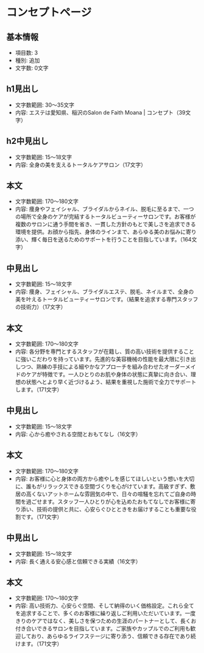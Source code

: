 # コンセプトページ

## 基本情報
- 項目数: 3
- 種別: 追加
- 文字数: 0文字

## h1見出し
- 文字数範囲: 30～35文字
- 内容: エステは愛知県、稲沢のSalon de Faith Moana | コンセプト（39文字）

## h2中見出し
- 文字数範囲: 15～18文字
- 内容: 全身の美を支えるトータルケアサロン（17文字）

## 本文
- 文字数範囲: 170～180文字
- 内容: 痩身やフェイシャル、ブライダルからネイル、脱毛に至るまで、一つの場所で全身のケアが完結するトータルビューティーサロンです。お客様が複数のサロンに通う手間を省き、一貫した方針のもとで美しさを追求できる環境を提供。お顔から指先、身体のラインまで、あらゆる美のお悩みに寄り添い、輝く毎日を送るためのサポートを行うことを目指しています。（164文字）

## 中見出し
- 文字数範囲: 15～18文字
- 内容: 痩身、フェイシャル、ブライダルエステ、脱毛、ネイルまで、全身の美を叶えるトータルビューティーサロンです。（結果を追求する専門スタッフの技術力）（17文字）

## 本文
- 文字数範囲: 170～180文字
- 内容: 各分野を専門とするスタッフが在籍し、質の高い技術を提供することに強いこだわりを持っています。先進的な美容機械の性能を最大限に引き出しつつ、熟練の手技による細やかなアプローチを組み合わせたオーダーメイドのケアが特徴です。一人ひとりのお肌や身体の状態に真摯に向き合い、理想の状態へとより早く近づけるよう、結果を重視した施術で全力でサポートします。（171文字）

## 中見出し
- 文字数範囲: 15～18文字
- 内容: 心から癒やされる空間とおもてなし（16文字）

## 本文
- 文字数範囲: 170～180文字
- 内容: お客様に心と身体の両方から癒やしを感じてほしいという想いを大切に、誰もがリラックスできる空間づくりを心がけています。高級すぎず、敷居の高くないアットホームな雰囲気の中で、日々の喧騒を忘れてご自身の時間を過ごせます。スタッフ一人ひとりが心を込めたおもてなしでお客様に寄り添い、技術の提供と共に、心安らぐひとときをお届けすることも重要な役割です。（171文字）

## 中見出し
- 文字数範囲: 15～18文字
- 内容: 長く通える安心感と信頼できる実績（16文字）

## 本文
- 文字数範囲: 170～180文字
- 内容: 高い技術力、心安らぐ空間、そして納得のいく価格設定。これら全てを追求することで、多くのお客様に繰り返しご利用いただいています。一度きりのケアではなく、美しさを保つための生涯のパートナーとして、長くお付き合いできるサロンを目指しています。ご家族やカップルでのご利用も歓迎しており、あらゆるライフステージに寄り添う、信頼できる存在であり続けます。（171文字）

